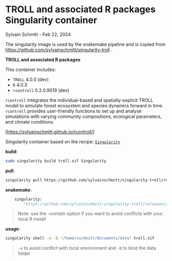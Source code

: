 # TROLL and associated R packages Singularity container
Sylvain Schmitt -
Feb 22, 2024

The singularity image is used by the snakemake pipeline and is copied
from https://github.com/sylvainschmitt/singularity-troll .

**TROLL and associated R packages**

This container includes:

- `TROLL` 4.0.0 (dev)
- `R` 4.0.3
- `rcontroll` 0.2.0.9019 (dev)

`rcontroll` integrates the individual-based and spatially-explicit TROLL
model to simulate forest ecosystem and species dynamics forward in time.
`rcontroll` provides user-friendly functions to set up and analyse
simulations with varying community compositions, ecological parameters,
and climate conditions.

\[<https://sylvainschmitt.github.io/rcontroll/>\]

Singularity container based on the recipe:
[`Singularity`](https://github.com/sylvainschmitt/singularity-troll/blob/main/Singularity)

**build**:

``` bash
sudo singularity build troll.sif Singularity
```

**pull**:

``` bash
singularity pull https://github.com/sylvainschmitt/singularity-troll/releases/download/0.0.1/sylvainschmitt-singularity-r-troll.latest.sif
```

**snakemake**:

``` python
    singularity: 
        "https://github.com/sylvainschmitt/singularity-troll/releases/download/0.0.1/sylvainschmitt-singularity-troll.latest.sif"
```

> Note: use the –contain option if you want to avoid conflicts with your
> local R install

**usage**:

``` bash
singularity shell -e -B "/home/sschmitt/Documents/data" troll.sif 
```

> `-e` to avoid conflict with local environment and `-B` to bind the
> data folder
